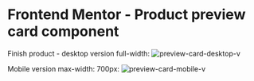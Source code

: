 # Frontend Mentor - Product preview card component

Finish product -
  desktop version full-width:
  ![preview-card-desktop-v](https://github.com/jetskeeter1/Product-preview-card/assets/28287644/33f7224b-17ff-47d9-8fc6-e0a597cc034e)

  Mobile version max-width: 700px:
  ![preview-card-mobile-v](https://github.com/jetskeeter1/Product-preview-card/assets/28287644/68b2f6d8-f80e-4251-a985-c851e4543d3e)
